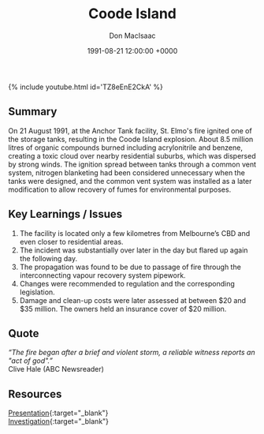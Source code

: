﻿---
title: Coode Island
author: Don MacIsaac
date: 1991-08-21 12:00:00 +0000
categories: [Accidents, Storage]
tags: [Safety in Design, Social License, Lack of Regulation]
---
{% include youtube.html id='TZ8eEnE2CkA' %}
## Summary
On 21 August 1991, at the Anchor Tank facility, St. Elmo's fire ignited one of the storage tanks, resulting in the Coode Island explosion. About 8.5 million litres of organic compounds burned including acrylonitrile and benzene, creating a toxic cloud over nearby residential suburbs, which was dispersed by strong winds. The ignition spread between tanks through a common vent system, nitrogen blanketing had been considered unnecessary when the tanks were designed, and the common vent system was installed as a later modification to allow recovery of fumes for environmental purposes.


## Key Learnings / Issues
1. The facility is located only a few kilometres from Melbourne’s CBD and even closer to residential areas.
2. The incident was substantially over later in the day but flared up again the following day.
3. The propagation was found to be due to passage of fire through the interconnecting vapour recovery system pipework.
4. Changes were recommended to regulation and the corresponding legislation.
5. Damage and clean-up costs were later assessed at between $20 and $35 million. The owners held an insurance cover of $20 million.


## Quote
*“The fire began after a brief and violent storm, a reliable witness reports an "act of god".”*        \
Clive Hale (ABC Newsreader)


## Resources
[Presentation](https://www.alnimrexpo.com/ifpc/download/COODE%20Island%20Fire%20Incident_ParkanB.pdf){:target="_blank"}        \
[Investigation](https://knowledge.aidr.org.au/resources/industrial-coode-island-victoria){:target="_blank"}
